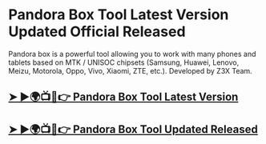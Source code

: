 # Pandora Box Tool Latest Version Updated Official Released

Pandora box is a powerful tool allowing you to work with many phones and tablets based on MTK / UNISOC chipsets (Samsung, Huawei, Lenovo, Meizu, Motorola, Oppo, Vivo, Xiaomi, ZTE, etc.). Developed by Z3X Team.

## [➤ ►🌍📺📱👉 Pandora Box Tool Latest Version](https://tinyurl.com/3hkw6bze)

## [➤ ►🌍📺📱👉 Pandora Box Tool Updated Released](https://tinyurl.com/3hkw6bze)
